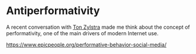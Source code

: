 ---
---

# Antiperformativity
A recent conversation with [Ton Zylstra](https://www.zylstra.org/blog/) made me think about the concept of performativity, one of the main drivers of modern Internet use. 

https://www.epicpeople.org/performative-behavior-social-media/